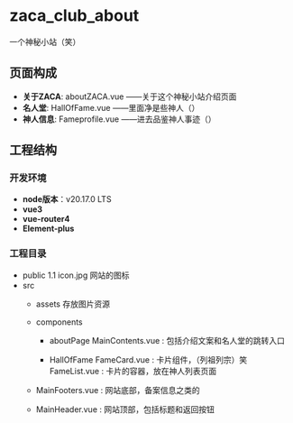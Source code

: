 # zaca_club_about
一个神秘小站（笑）

## 页面构成
- **关于ZACA**: aboutZACA.vue ——关于这个神秘小站介绍页面
- **名人堂**: HallOfFame.vue ——里面净是些神人（）
- **神人信息**: Fameprofile.vue ——进去品鉴神人事迹（）

## 工程结构

### 开发环境
- **node版本**：v20.17.0 LTS
- **vue3**
- **vue-router4**
- **Element-plus**

### 工程目录
* public
    1.1 icon.jpg 网站的图标
* src
    * assets
    存放图片资源  

    * components
        * aboutPage
        MainContents.vue : 包括介绍文案和名人堂的跳转入口

        * HallOfFame
        FameCard.vue : 卡片组件，（列祖列宗）笑
        FameList.vue : 卡片的容器，放在神人列表页面

    * MainFooters.vue : 网站底部，备案信息之类的
    * MainHeader.vue : 网站顶部，包括标题和返回按钮
